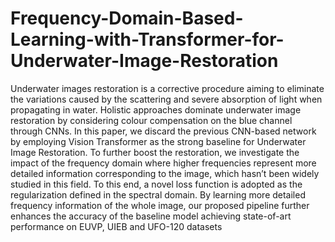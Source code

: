 # Frequency-Domain-Based-Learning-with-Transformer-for-Underwater-Image-Restoration
Underwater images restoration is a corrective procedure aiming to eliminate the variations caused by the scattering and severe absorption of light when propagating in water. Holistic approaches dominate underwater image restoration by considering colour compensation on the blue channel through CNNs. In this paper, we discard the previous CNN-based network by employing Vision Transformer as the strong baseline for Underwater Image Restoration. To further boost the restoration, we investigate the impact of the frequency domain where higher frequencies represent more detailed information corresponding to the image, which hasn’t been widely studied in this field. To this end, a novel loss function is adopted as the regularization defined in the spectral domain. By learning more detailed frequency information of the whole image, our proposed pipeline further enhances the accuracy of the baseline model achieving state-of-art performance on EUVP, UIEB and UFO-120 datasets
